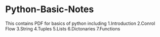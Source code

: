 # Python-Basic-Notes
This contains PDF for basics of python including
1.Introduction
2.Conrol Flow
3.String
4.Tuples
5.Lists
6.Dictonaries
7.Functions

